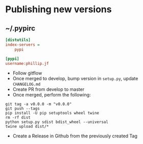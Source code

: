 # Publishing new versions

## ~/.pypirc

```ini
[distutils]
index-servers =
    pypi

[pypi]
username:phillip.jf
```

- Follow gitflow
- Once merged to develop, bump version in `setup.py`, update `CHANGELOG.md`
- Create PR from develop to master
- Once merged, perform the following:

```shell
git tag -a v0.0.0 -m "v0.0.0"
git push --tags
pip install -U pip setuptools wheel twine
rm -rf dist
python setup.py sdist bdist_wheel --universal
twine upload dist/*
```

- Create a Release in Github from the previously created Tag